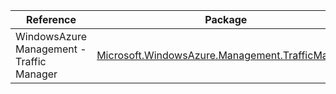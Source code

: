 | Reference | Package | Source |
|---|---|---|
|WindowsAzure Management - Traffic Manager|[Microsoft.WindowsAzure.Management.TrafficManager](https://www.nuget.org/packages/Microsoft.WindowsAzure.Management.TrafficManager)|[GitHub](https://github.com/Azure/azure-sdk-for-net)|
